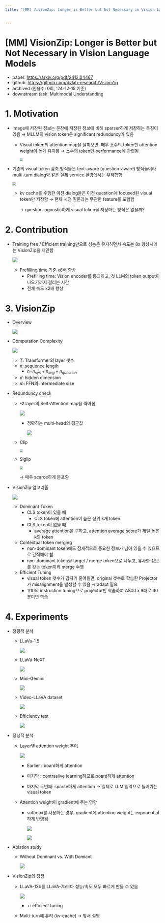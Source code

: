 ```yaml
---
title: "[MM] VisionZip: Longer is Better but Not Necessary in Vision Language Models"


---
```


# [MM] VisionZip: Longer is Better but Not Necessary in Vision Language Models

- paper: https://arxiv.org/pdf/2412.04467
- github: https://github.com/dvlab-research/VisionZip
- archived (인용수: 0회, '24-12-15 기준)
- downstream task: Multimodal Understanding

# 1. Motivation

- Image에 저장된 정보는 문장에 저장된 정보에 비해 sparser하게 저장하는 특징이 있음 $\to$ MLLM의 vision token은 significant redunduncy가 있음

  - Visual token의 attention map을 살펴보면, 매우 소수의 token만 attention weight이 높게 유지됨 $\to$ 소수의 token만 performance에 관련됨

    <img src="../images/2024-12-15/image-20241215222753728.png" style="zoom:67%;" />

- 기존의 visual token 감축 방식들은 text-aware (question-aware) 방식들이라 multi-turn dialog와 같은 실제 service 환경에서는 부적합함

  <img src="../images/2024-12-15/image-20241215222254256.png" style="zoom:67%;" />

  - kv cache를 수행한 이전 dialog들은 이전 question에 focused된 visual token만 저장함 $\to$ 현재 시점 질문과는 무관한 feature를 포함함

    $\to$ question-agnostic하게 visual token을 저장하는 방식은 없을까?

# 2. Contribution

- Training free / Efficient training만으로 성능은 유지하면서 속도는 8x 향상시키는 VisionZip을 제안함 

  ![](../images/2024-12-15/image-20241215222505599.png)

  - Prefilling time 기준 x8배 향상
    - Prefilling time: Vision encoder를 통과하고, 첫 LLM의 token output이 나오기까지 걸리는 시간
    - 전체 속도 x2배 향상

# 3. VisionZip

- Overview

  ![](../images/2024-12-15/image-20241215223042561.png)

- Computation Complexity

  ![](../images/2024-12-15/image-20241215235015587.png)

  - *T*: Transformer의 layer 갯수
  - *n*: sequence length
    - *n*=$n_{sys}+n_{img}+n_{question}$
  - *d*: hidden dimension
  - *m*: FFN의 intermediate size

- Redunduncy check

  - -2 layer의 Self-Attention map을 찍어봄

    ![](../images/2024-12-15/image-20241215235407157.png)

    - 정확히는 multi-head의 평균값

      ![](../images/2024-12-15/image-20241215235433274.png)

  - Clip

    <img src="../images/2024-12-15/image-20241215235252227.png" style="zoom:67%;" />

  - Siglip

    <img src="../images/2024-12-15/image-20241215235311687.png" style="zoom:67%;" />

    $\to$ 매우 scarce하게 분포함

- VisionZip 알고리즘

  ![](../images/2024-12-15/image-20241215235540873.png)

  - Dominant Token
    - CLS token이 있을 때
      - CLS token에 attention이 높은 상위 k개 token
    - CLS token이 없을 때
      - average attention을 구하고, attention average score가 제일 높은 k의 token
  - Contextual token merging
    - non-dominant token에도 잠재적으로 중요한 정보가 남아 있을 수 있으므로 간직해야 함
    - non-dominant token을 target / merge token으로 나누고, 유사한 정보를 갖는 token끼리 merge 수행
  - Efficient Tuning
    - visual token 갯수가 갑자기 줄어들면, original 갯수로 학습한 Projector가 misalignment을 발생할 수 있음 $\to$ adapt 필요
    - 1/10의 instruction tuning으로 projector만 학습하여 A800 x 8대로 30분이면 학습

# 4. Experiments

- 정량적 분석

  - LLaVa-1.5

    ![](../images/2024-12-15/image-20241216000129527.png)

  - LLaVa-NeXT

    ![](../images/2024-12-15/image-20241216000144173.png)

  - Mini-Gemini

    ![](../images/2024-12-15/image-20241216000215563.png)

  - Video-LLaVA dataset

    ![](../images/2024-12-15/image-20241216000252155.png)

  - Efficiency test

    ![](../images/2024-12-15/image-20241216000433833.png)

- 정성적 분석

  - Layer별 attention weight 추이

    ![](../images/2024-12-15/image-20241216000606815.png)

    - Earlier : board하게 attention

    - 마지막 : contraslive learning하므로 board하게 attention
    - 마지막 두번째: sparse하게 attention $\to$ 실제로 LLM 입력으로 들어가는 visual token

  - Attention weight이 gradient에 주는 영향

    - softmax를 사용하는 경우, gradient에 attention weight는 exponential하게 반영됨

      ![](../images/2024-12-15/image-20241216000713257.png)

      ![](../images/2024-12-15/image-20241216000739337.png)

- Ablation study

  - Without Dominant vs. With Domiant

    ![](../images/2024-12-15/image-20241216000813900.png)

- VisionZip의 장점

  - LLaVA-13b를 LLaVA-7b보다 성능/속도 모두 빠르게 만들 수 있음

    ![](../images/2024-12-15/image-20241216000906732.png)

    - +: efficient tuning

  - Multi-turn에 유리 (kv-cache) $\to$ 앞서 설명